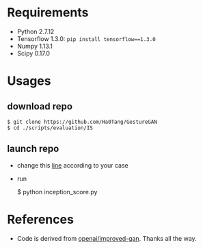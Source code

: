 # Requirements
  - Python 2.7.12
  - Tensorflow 1.3.0: `pip install tensorflow==1.3.0`
  - Numpy 1.13.1
  - Scipy 0.17.0
  
# Usages
## download repo
    $ git clone https://github.com/Ha0Tang/GestureGAN
    $ cd ./scripts/evaluation/IS

## launch repo
  - change this [line](https://github.com/Ha0Tang/GestureGAN/blob/db5a420d2a3dce1e7f7b6d1a416f05daa0c6aea8/scripts/evaluation/IS/inception_score.py#L102) according to your case
  - run 
  
    $ python inception_score.py

# References
  - Code is derived from [openai/improved-gan](https://github.com/openai/improved-gan). Thanks all the way.
  
